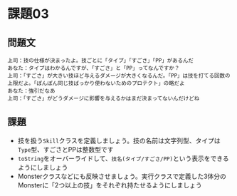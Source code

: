 # 課題03

## 問題文

```
上司：技の仕様が決まったよ。技ごとに「タイプ」「すごさ」「PP」があるんだ
あなた：タイプはわかるんですが、「すごさ」と「PP」ってなんですか？
上司：「すごさ」が大きい技ほど与えるダメージが大きくなるんだ。「PP」は技を打てる回数の上限だよ。「ぽんぽん同じ技ばっかり使わないためのプロテクト」の略だよ
あなた：強引だなあ
上司：「すごさ」がどうダメージに影響を与えるかはまだ決まってないんだけどね
```

## 課題

- 技を扱う`Skill`クラスを定義しましょう。技の名前は文字列型、タイプは`Type`型、すごさとPPは整数型です
- `toString`をオーバーライドして、`技名(タイプ/すごさ/PP)`という表示をできるようにしましょう
- Monsterクラスなどにも反映させましょう。実行クラスで定義した3体分のMonsterに「2つ以上の技」をそれぞれ持たせるようにしましょう

